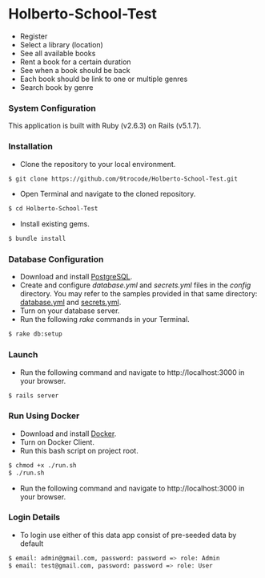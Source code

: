 # Holberto-School-Test
- Register
- Select a library (location)
- See all available books
- Rent a book for a certain duration
- See when a book should be back
- Each book should be link to one or multiple genres
- Search book by genre


### System Configuration
This application is built with Ruby (v2.6.3) on Rails (v5.1.7).

### Installation
- Clone the repository to your local environment.
```sh
$ git clone https://github.com/9trocode/Holberto-School-Test.git
```
- Open Terminal and navigate to the cloned repository.
```sh
$ cd Holberto-School-Test
```
- Install existing gems.
```sh
$ bundle install
```

### Database Configuration
- Download and install [PostgreSQL](https://www.postgresql.org/download/).
- Create and configure *database.yml* and *secrets.yml* files in the *config* directory. You may refer to the samples provided in that same directory: [database.yml](config/database.yml) and [secrets.yml](config/secrets.yml).
- Turn on your database server.
- Run the following *rake* commands in your Terminal.
```sh
$ rake db:setup
```

### Launch
- Run the following command and navigate to http://localhost:3000 in your browser.
```sh
$ rails server
```


### Run Using Docker
- Download and install [Docker](https://www.docker.com/products/docker-desktop).
- Turn on Docker Client.
- Run this bash script on project root.
```sh
$ chmod +x ./run.sh
$ ./run.sh
```
- Run the following command and navigate to http://localhost:3000 in your browser.

### Login Details
- To login use either of this data app consist of pre-seeded data by default
```sh
$ email: admin@gmail.com, password: password => role: Admin
$ email: test@gmail.com, password: password => role: User
```